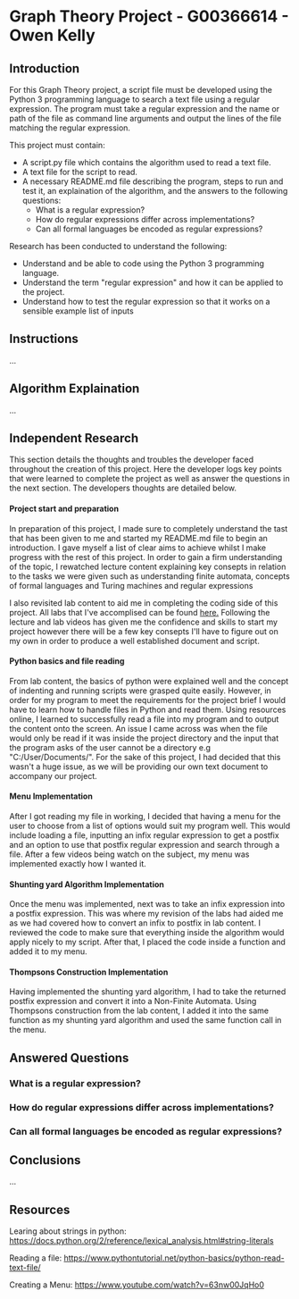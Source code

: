 # Graph Theory Project - G00366614 - Owen Kelly

## Introduction
For this Graph Theory project, a script file must be developed using the Python 3 programming language to search a text file using a regular expression. The program must take a regular expression and the name or path of the file as command line arguments and output the lines of the file matching the regular expression. 

This project must contain:
* A script.py file which contains the algorithm used to read a text file.
* A text file for the script to read. 
* A necessary README.md file describing the program, steps to run and test it, an explaination of the algorithm, and the answers to the following questions:
  * What is a regular expression?
  * How do regular expressions differ across implementations?
  * Can all formal languages be encoded as regular expressions?

Research has been conducted to understand the following:
* Understand and be able to code using the Python 3 programming language.
* Understand the term "regular expression" and how it can be applied to the project.
* Understand how to test the regular expression so that it works on a sensible example list of inputs

## Instructions 
...

## Algorithm Explaination
...


## Independent Research
This section details the thoughts and troubles the developer faced throughout the creation of this project. Here the developer logs key points that were learned to complete the project as well as answer the questions in the next section. The developers thoughts are detailed below.

#### Project start and preparation 
In preparation of this project, I made sure to completely understand the tast that has been given to me and started my README.md file to begin an introduction. I gave myself a list of clear aims to achieve whilst I make progress with the rest of this project. In order to gain a firm understanding of the topic, I rewatched lecture content explaining key consepts in relation to the tasks we were given such as understanding finite automata, concepts of formal languages and Turing machines and regular expressions

I also revisited lab content to aid me in completing the coding side of this project. All labs that I've accomplised can be found [here.](https://github.com/OwenKe11y/graph-theory-labs) Following the lecture and lab videos has given me the confidence and skills to start my project however there will be a few key consepts I'll have to figure out on my own in order to produce a well established document and script.

#### Python basics and file reading 
From lab content, the basics of python were explained well and the concept of indenting and running scripts were grasped quite easily. However, in order for my program to meet the requirements for the project brief I would have to learn how to handle files in Python and read them. Using resources online, I learned to successfully read a file into my program and to output the content onto the screen. An issue I came across was when the file would only be read if it was inside the project directory and the input that the program asks of the user cannot be a directory e.g "C:/User/Documents/". For the sake of this project, I had decided that this wasn't a huge issue, as we will be providing our own text document to accompany our project.

#### Menu Implementation 
After I got reading my file in working, I decided that having a menu for the user to choose from a list of options would suit my program well. This would include loading a file, inputting an infix regular expression to get a postfix and an option to use that postfix regular expression and search through a file. After a few videos being watch on the subject, my menu was implemented exactly how I wanted it.

#### Shunting yard Algorithm Implementation
Once the menu was implemented, next was to take an infix expression into a postfix expression. This was where my revision of the labs had aided me as we had covered how to convert an infix to postfix in lab content. I reviewed the code to make sure that everything inside the algorithm would apply nicely to my script. After that, I placed the code inside a function and added it to my menu.

#### Thompsons Construction Implementation 
Having implemented the shunting yard algorithm, I had to take the returned postfix expression and convert it into a Non-Finite Automata. Using Thompsons construction from the lab content, I added it into the same function as my shunting yard algorithm and used the same function call in the menu. 


## Answered Questions
### What is a regular expression?

### How do regular expressions differ across implementations?

### Can all formal languages be encoded as regular expressions?

## Conclusions 
...

## Resources 
Learing about strings in python:
https://docs.python.org/2/reference/lexical_analysis.html#string-literals

Reading a file:
https://www.pythontutorial.net/python-basics/python-read-text-file/ 

Creating a Menu:
https://www.youtube.com/watch?v=63nw00JqHo0

